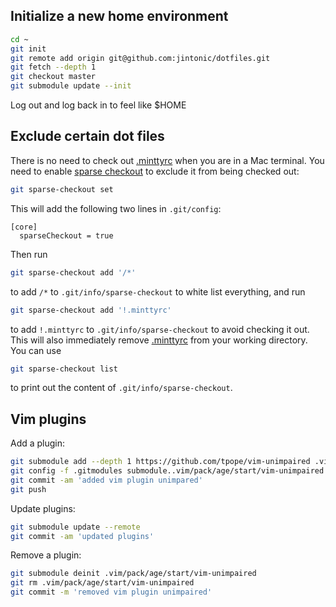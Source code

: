 ## Initialize a new home environment

```sh
cd ~
git init
git remote add origin git@github.com:jintonic/dotfiles.git
git fetch --depth 1
git checkout master
git submodule update --init
```

Log out and log back in to feel like \$HOME

## Exclude certain dot files

There is no need to check out [.minttyrc](.minttyrc) when you are in a Mac terminal. You need to enable [sparse checkout](https://git-scm.com/docs/git-sparse-checkout) to exclude it from being checked out:

```sh
git sparse-checkout set
```

This will add the following two lines in `.git/config`:

```
[core]
  sparseCheckout = true
```

Then run

```sh
git sparse-checkout add '/*'
```

to add `/*` to `.git/info/sparse-checkout` to white list everything, and run

```sh
git sparse-checkout add '!.minttyrc'
```

to add `!.minttyrc` to `.git/info/sparse-checkout` to avoid checking it out. This will also immediately remove [.minttyrc](.minttyrc) from your working directory. You can use

```sh
git sparse-checkout list
```

to print out the content of `.git/info/sparse-checkout`.

## Vim plugins

Add a plugin:
```sh
git submodule add --depth 1 https://github.com/tpope/vim-unimpaired .vim/pack/age/start/vim-unimpaired
git config -f .gitmodules submodule..vim/pack/age/start/vim-unimpaired.shallow true
git commit -am 'added vim plugin unimpared'
git push
```

Update plugins:
```sh
git submodule update --remote
git commit -am 'updated plugins'
```

Remove a plugin:
```sh
git submodule deinit .vim/pack/age/start/vim-unimpaired
git rm .vim/pack/age/start/vim-unimpaired
git commit -m 'removed vim plugin unimpaired'
```
